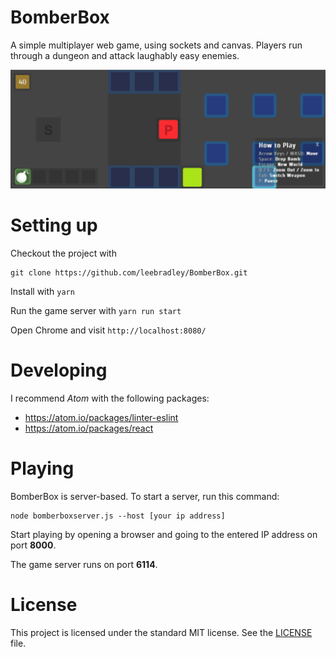 BomberBox
=========

A simple multiplayer web game, using sockets and canvas. Players run through a dungeon and attack laughably easy enemies.

![BomberBox Gameplay](screenshot.png "Gameplay Screenshot")

Setting up
=========

Checkout the project with
```
git clone https://github.com/leebradley/BomberBox.git
```

Install with `yarn`

Run the game server with `yarn run start`

Open Chrome and visit `http://localhost:8080/`

Developing
=========

I recommend *Atom* with the following packages:
* https://atom.io/packages/linter-eslint
* https://atom.io/packages/react

Playing
=========

BomberBox is server-based. To start a server, run this command:

    node bomberboxserver.js --host [your ip address]

Start playing by opening a browser and going to the entered IP address on port **8000**.

The game server runs on port **6114**.

License
=========

This project is licensed under the standard MIT license. See the [LICENSE](LICENSE) file.
